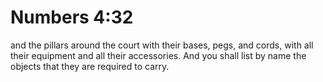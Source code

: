 # Numbers 4:32

and the pillars around the court with their bases, pegs, and cords, with all their equipment and all their accessories. And you shall list by name the objects that they are required to carry.
